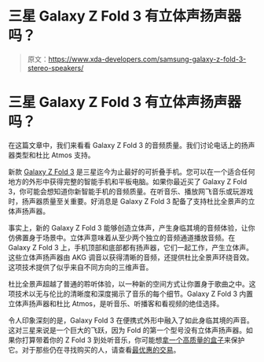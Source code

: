 # 三星 Galaxy Z Fold 3 有立体声扬声器吗？

> 原文：<https://www.xda-developers.com/samsung-galaxy-z-fold-3-stereo-speakers/>

# 三星 Galaxy Z Fold 3 有立体声扬声器吗？

在这篇文章中，我们来看看 Galaxy Z Fold 3 的音频质量。我们讨论电话上的扬声器类型和杜比 Atmos 支持。

新款 [Galaxy Z Fold 3](https://www.xda-developers.com/samsung-galaxy-z-fold-3/) 是三星迄今为止最好的可折叠手机。您可以在一个适合任何地方的外形中获得完整的智能手机和平板电脑。如果你最近买了 Galaxy Z Fold 3，你可能会想知道你新智能手机的音频质量。在听音乐、播放网飞音乐或玩游戏时，扬声器质量至关重要。好消息是 Galaxy Z Fold 3 配备了支持杜比全景声的立体声扬声器。

事实上，新的 Galaxy Z Fold 3 能够创造立体声，产生身临其境的音频体验，让你仿佛置身于场景中。立体声意味着从至少两个独立的音频通道播放音频。在 Galaxy Z Fold 3 上，手机顶部和底部都有扬声器，它们一起工作，产生立体声。这些立体声扬声器由 AKG 调音以获得清晰的音频，还提供杜比全景声环绕音效。这项技术提供了似乎来自不同方向的三维声音。

杜比全景声超越了普通的聆听体验，以一种新的空间方式让你置身于歌曲之中。这项技术以无与伦比的清晰度和深度揭示了音乐的每个细节。Galaxy Z Fold 3 内置立体声扬声器和杜比 Atmos，是听音乐、听播客和看视频的绝佳选择。

令人印象深刻的是，Galaxy Fold 3 在便携式外形中融入了如此身临其境的声音。这对三星来说是一个巨大的飞跃，因为 Fold 的第一个型号没有立体声扬声器。如果你打算带着你的 Z Fold 3 到处听音乐，你可能想[拿一个高质量的盒子](https://www.xda-developers.com/best-samsung-galaxy-z-fold-3-cases/)来保护它。对于那些仍在寻找购买的人，请查看[最优惠的交易](https://www.xda-developers.com/best-galaxy-z-fold-3-deals/)。